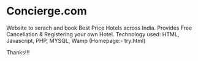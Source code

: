# Concierge.com

Website to serach and book Best Price Hotels across India. 
Provides Free Cancellation & Registering your own Hotel.
Technology used: HTML, Javascript, PHP, MYSQL, Wamp
 (Homepage:- try.html)
 
 Thanks!!!

